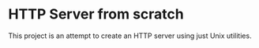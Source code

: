 # HTTP Server from scratch
This project is an attempt to create an HTTP server using just Unix utilities.